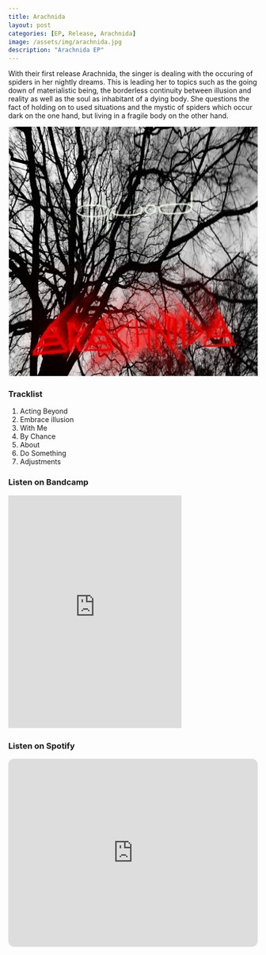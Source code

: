 ```yaml
---
title: Arachnida
layout: post
categories: [EP, Release, Arachnida]
image: /assets/img/arachnida.jpg
description: "Arachnida EP"
---
```


With their first release Arachnida, the singer is dealing with the occuring of spiders in her nightly dreams. This is leading her to topics
such as the going down of materialistic being, the borderless continuity between illusion and reality as well as the soul as inhabitant of a dying body. She questions the fact of holding on to used
situations and the mystic of spiders which occur dark on the one hand, but living in a fragile body on the other hand.

 <img src="/assets/img/arachnida.jpg" alt="Cover of Arachnida">

### Tracklist
1. Acting Beyond
1. Embrace illusion
1. With Me
1. By Chance
1. About
1. Do Something
1. Adjustments

### Listen on Bandcamp
<iframe style="border: 0; width: 350px; height: 470px;" src="https://bandcamp.com/EmbeddedPlayer/album=2858708290/size=large/bgcol=ffffff/linkcol=0687f5/tracklist=false/transparent=true/" seamless><a href="https://quod.bandcamp.com/album/arachnida">Arachnida by Quod</a></iframe>

### Listen on Spotify
<iframe style="border-radius:12px" src="https://open.spotify.com/embed/album/7cu9ddJPwRHWtJXXaNKZ9a?utm_source=generator" width="100%" height="380" frameBorder="0" allowfullscreen="" allow="autoplay; clipboard-write; encrypted-media; fullscreen; picture-in-picture" loading="lazy"></iframe>
